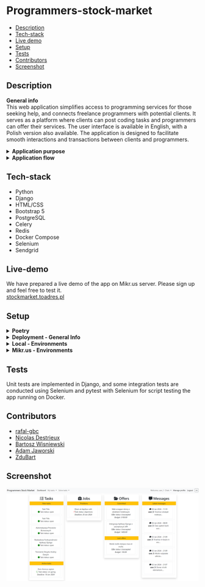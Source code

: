 # Programmers-stock-market

* [Description](#description)
* [Tech-stack](#tech-stack)
* [Live demo](#live-demo)
* [Setup](#setup)
* [Tests](#tests)
* [Contributors](#contributors)
* [Screenshot](#screenshot)


## Description
<b>General info</b><br>
This web application simplifies access to programming services for those seeking help, and connects freelance programmers with potential clients. It serves as a platform where clients can post coding tasks and programmers can offer their services. The user interface is available in English, with a Polish version also available. The application is designed to facilitate smooth interactions and transactions between clients and programmers.

<details><summary><b>Application purpose</b></summary>
The primary goal of this application is to create a marketplace where users can publish programming tasks and receive multiple offers from freelance programmers. Once the task is completed, clients can review the submitted solutions, accept them, and proceed with payment. This system aims to streamline the process of finding and hiring programming talent while ensuring quality and satisfaction for both parties involved.</details>

<details><summary><b>Application flow</b></summary>

1. Register and login
2. Select your role: client (CL) or contractor (CO)
3. (CL) Publish a task, set a budget, and define the task completion time
4. (CO) Find a task that matches your tech stack and respond with a price offer
5. (CL) Choose and accept an offer from a programmer
6. (CO) Prepare and submit your solution
7. (CL) Review the solution and accept or decline it
8. (CL/CO) If declined, discuss the issues or use an arbiter
9. (CL) If the solution is accepted, pay the programmer

</details>

## Tech-stack
<ul>
<li>Python</li>
<li>Django</li>
<li>HTML/CSS</li>
<li>Bootstrap 5</li>
<li>PostgreSQL</li>
<li>Celery</li>
<li>Redis</li>
<li>Docker Compose</li>
<li>Selenium</li>
<li>Sendgrid</li>
</ul>

## Live-demo
We have prepared a live demo of the app on Mikr.us server. Please sign up and feel free to test it.<br>
[stockmarket.toadres.pl](https://stockmarket.toadres.pl)

## Setup
<details><summary><b>Poetry</b></summary>
We use Poetry for dependency management and packaging.<br>

* Install dependencies: `poetry install`<br>
* Install with development packages: `poetry install --with dev --sync`
* More information about Poetry - [python-poetry.org/docs/basic-usage/#installing-dependencies](https://python-poetry.org/docs/basic-usage/#installing-dependencies)
</details>

<details><summary><b>Deployment - General Info</b></summary>

1. Select a folder depending on the installation you need.
<ul>
 <li> Local - deployment/local
 <li> Mikr.us - deployment/mikrus
 </ul>

2. Set the environment variables based on the env_example file. The description for each installation is below.
3. Open a terminal and build the Docker containers:
    ```bash
    docker-compose -f docker-compose.yml up --build -d
    ```

</details>

<details><summary><b>Local - Environments</b></summary>

To use app locally with docker, rename the env_example file to .env and set the environment variables:
```
DEBUG=True # for development
SECRET_KEY=<YOUR_SECRET_KEY>
DJANGO_SETTINGS_MODULE=psmproject.settings.development
HOST_NAME=http://localhost:8000
DB_ENGINE=django.db.backends.postgresql_psycopg2
POSTGRES_HOST=stock-market-db
POSTGRES_DB=postgres
POSTGRES_USER=postgres
POSTGRES_PASSWORD=postgres
POSTGRES_PORT=5432
CELERY_BROKER_URL=redis://redis:6379
CELERY_RESULT_BACKEND=redis://redis:6379
REDIS_HOST=redis
REDIS_PORT=6379
```
</details>

<details><summary><b>Mikr.us - Environments</b></summary>

To use the Mikr.us server, rename the env_example file to .env and set the environment variables:
```
# GLOBAL
DJANGO_SETTINGS_MODULE=psmproject.settings.mikrus
HOST_NAME=https://host.name.com
IP4_PORT=<ip port>
SECRET_KEY=<key>
TZ=Europe/Warsaw
# DATABASE
POSTGRES_ENGINE=django.db.backends.postgresql_psycopg2
POSTGRES_DB=db_name
POSTGRES_USER=db_user
POSTGRES_PASSWORD=db_pass
POSTGRES_HOST=stock-market-db
POSTGRES_PORT=5432
# REDIS
REDIS_HOST=redis
REDIS_PORT=6379
# MAIL
SENDGRID_API_KEY=<key>
DEFAULT_FROM_EMAIL=<email address>
# ADMIN CREDENTIALS
ADMIN_USER=<admin_user>
ADMIN_EMAIL=<adminuser@adminmail.mail>
ADMIN_PASS=<admin_password>
```
</details>


## Tests
Unit tests are implemented in Django, and some integration tests are conducted using Selenium and pytest with Selenium for script testing the app running on Docker.

## Contributors
- [rafal-gbc](https://github.com/rafal-gbc)
- [Nicolas Destrieux](https://github.com/ndestrieux)
- [Bartosz Wisniewski](https://github.com/bartwisniewski)
- [Adam Jaworski](https://github.com/adamj2k)
- [ZduBart](https://github.com/ZduBart)

## Screenshot
![Screenshot of task page](src\psmproject\project_static\default\images\screen.png)
